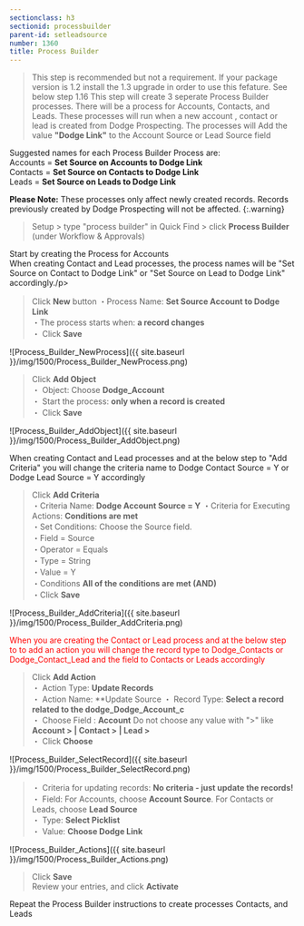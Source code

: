 ```yaml
---
sectionclass: h3
sectionid: processbuilder
parent-id: setleadsource
number: 1360
title: Process Builder
---
```

>This step is recommended but not a requirement. 
>If your package version is 1.2 install the 1.3 upgrade in order to use this fefature.  See below step 1.16
>This step will create 3 seperate Process Builder processes.  There will be a process for Accounts, Contacts, and Leads.  These processes will run when a new account , contact or lead is created from Dodge Prospecting.
The processes will Add the value **"Dodge Link"** to the Account Source or Lead Source field <!--and change the owner of the record to the user that created the record from Dodge Prospecting. -->

Suggested names for each Process Builder Process are:
<br>Accounts = **Set Source <!--and Owner --> on Accounts to Dodge Link** 
<br>Contacts = **Set Source <!--and Owner --> on Contacts to Dodge Link**
<br>Leads = **Set Source <!--and Owner --> on Leads to Dodge Link** 

**Please Note:** These processes only affect newly created records. Records previously created by Dodge Prospecting will not be affected.
{:.warning}

>Setup > type "process builder" in Quick Find > click **Process Builder** (under Workflow & Approvals)  

><p style="color:red">
Start by creating the Process for Accounts<br>
When creating Contact and Lead processes, the process names will be "Set Source <!--and Owner -->on Contact to Dodge Link" or "Set Source<!-- and Owner--> on Lead to Dodge Link" accordingly./p>
  
>Click **New** button
  ・Process Name: **Set Source <!--and Owner on -->Account to Dodge Link**  
  ・The process starts when: **a record changes**<br>
  ・    Click **Save**  
  
![Process_Builder_NewProcess]({{ site.baseurl }}/img/1500/Process_Builder_NewProcess.png)  

>Click **Add Object**  
  ・    Object: Choose **Dodge_Account**   
  ・    Start the process: **only when a record is created**    
  ・    Click **Save**  

![Process_Builder_AddObject]({{ site.baseurl }}/img/1500/Process_Builder_AddObject.png)

><p style="color:red">
 When creating Contact and Lead processes and at the below step to "Add Criteria" you will change the criteria name to Dodge Contact Source = Y or Dodge Lead Source = Y accordingly</p>

>Click **Add Criteria**   
  ・Criteria Name: **Dodge Account Source = Y** 
  ・Criteria for Executing Actions: **Conditions are met**  
  ・Set Conditions: Choose the Source field.  
      ・Field = Source   
      ・Operator = Equals  
      ・Type = String  
      ・Value = Y  
  ・Conditions **All of the conditions are met (AND)**  
  ・Click **Save**  

![Process_Builder_AddCriteria]({{ site.baseurl }}/img/1500/Process_Builder_AddCriteria.png)

<p style="color:red">
When you are creating the Contact or Lead process and at the below step to to add an action you will change the record type to Dodge_Contacts or Dodge_Contact_Lead and the field to Contacts or Leads accordingly</p>
  
>Click **Add Action**  
  ・    Action Type: **Update Records**  
  ・    Action Name: **Update Source<!-- and Owner**  -->
  ・    Record Type: **Select a record related to the dodge_Dodge_Account_c**  
  ・    Choose Field : **Account**  Do not choose any value with ">" like **Account > | Contact > | Lead >**  
  ・    Click **Choose**  

![Process_Builder_SelectRecord]({{ site.baseurl }}/img/1500/Process_Builder_SelectRecord.png)  

>  ・   Criteria for updating records: **No criteria - just update the records!**  
  ・    Field: For Accounts, choose **Account Source**.  For Contacts or Leads, choose **Lead Source**  
  ・    Type: **Select Picklist**  
  ・    Value: **Choose Dodge Link**
  
  <!--Add another Field
  ・    Field: **Owner ID**. 
  ・    Type: **Select Formula**  $User.Id** -->
  
  ![Process_Builder_Actions]({{ site.baseurl }}/img/1500/Process_Builder_Actions.png)

>Click **Save**  
>Review your entries, and click **Activate**  

><p style="color:red">
   Repeat the Process Builder instructions to create processes Contacts, and Leads </p>
  
